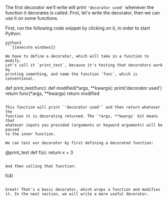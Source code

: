 The first decorator we'll write will print `'decorator used'` whenever the
function it decorates is called. First, let's write the decorator, then we can
use it on some functions.

First, run the following code snippet by clicking on it, in order to start
Python.

```
python3
```{{execute windows}}

We have to define a decorator, which will take in a function to modify.
Let's call it `print_test`, because it's testing that decorators work by
printing something, and name the function `func`, which is conventional.

```
def print_test(func):
    def modified(*args, **kwargs):
        print('decorator used')
        return func(*args, **kwargs)
    return modified

```{{execute windows}}

This function will print `'decorator used'` and then return whatever the
function it is decorating returned. The `*args, **kwargs` bit means that
whatever inputs you provided (arguments or keyword arguments) will be passed
to the inner function.

We can test our decorator by first defining a decorated function:

```
@print_test
def f(x):
    return x + 3

```{{execute windows}}

And then calling that function:

```
f(4)
```{{execute windows}}

Great! That's a basic decorator, which wraps a function and modifies
it. In the next section, we will write a more useful decorator.
